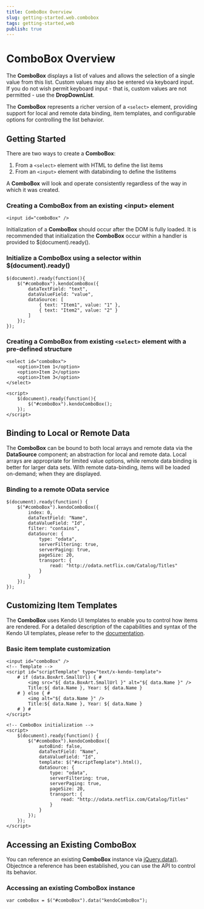 ```yaml
---
title: ComboBox Overview
slug: getting-started.web.combobox
tags: getting-started,web
publish: true
---
```


# ComboBox Overview

The **ComboBox** displays a list of values and allows the selection of a single value from this
list. Custom values may also be entered via keyboard input. If you do not wish permit keyboard input - that is,
custom values are not permitted - use the **DropDownList**.

The **ComboBox** represents a richer version of a `<select>` element, providing support for
local and remote data binding, item templates, and configurable options for controlling the list behavior.


## Getting Started

There are two ways to create a **ComboBox**:

1.  From a `<select>` element with HTML to define the list items
2.  From an `<input>` element with databinding to define the listitems



A **ComboBox** will look and operate consistently regardless of the way in which it was created.

### Creating a ComboBox from an existing &lt;input&gt; element

    <input id="comboBox" />

Initialization of a **ComboBox** should occur after the DOM is fully loaded. It is recommended
that initialization the **ComboBox** occur within a handler is provided to
$(document).ready().

### Initialize a ComboBox using a selector within $(document).ready()

    $(document).ready(function(){
        $("#comboBox").kendoComboBox({
            dataTextField: "text",
            dataValueField: "value",
            dataSource: [
                { text: "Item1", value: "1" },
                { text: "Item2", value: "2" }
            ]
        });
    });

### Creating a ComboBox from existing `<select>` element with a pre-defined structure

    <select id="comboBox">
        <option>Item 1</option>
        <option>Item 2</option>
        <option>Item 3</option>
    </select>

    <script>
        $(document).ready(function(){
            $("#comboBox").kendoComboBox();
        });
    </script>

## Binding to Local or Remote Data


The **ComboBox** can be bound to both local arrays and remote data via the
**DataSource** component; an abstraction for local and
remote data. Local arrays are appropriate for limited value options, while remote data binding is better for
larger data sets. With remote data-binding, items will be loaded on-demand; when they are displayed.

### Binding to a remote OData service

    $(document).ready(function() {
        $("#comboBox").kendoComboBox({
            index: 0,
            dataTextField: "Name",
            dataValueField: "Id",
            filter: "contains",
            dataSource: {
                type: "odata",
                serverFiltering: true,
                serverPaging: true,
                pageSize: 20,
                transport: {
                    read: "http://odata.netflix.com/Catalog/Titles"
                }
            }
        });
    });

## Customizing Item Templates


The **ComboBox** uses Kendo UI templates to enable you to control how items are rendered. For a
detailed description of the capabilities and syntax of the Kendo UI templates, please refer to the
[documentation](http://www.kendoui.com/documentation/framework/templates/overview.aspx "Kendo UI Template").

### Basic item template customization

    <input id="comboBox" />
    <!-- Template -->
    <script id="scriptTemplate" type="text/x-kendo-template">
        # if (data.BoxArt.SmallUrl) { #
            <img src="${ data.BoxArt.SmallUrl }" alt="${ data.Name }" />
            Title:${ data.Name }, Year: ${ data.Name }
        # } else { #
            <img alt="${ data.Name }" />
            Title:${ data.Name }, Year: ${ data.Name }
        # } #
    </script>

    <!-- ComboBox initialization -->
    <script>
        $(document).ready(function() {
            $("#comboBox").kendoComboBox({
                autoBind: false,
                dataTextField: "Name",
                dataValueField: "Id",
                template: $("#scriptTemplate").html(),
                dataSource: {
                    type: "odata",
                    serverFiltering: true,
                    serverPaging: true,
                    pageSize: 20,
                    transport: {
                        read: "http://odata.netflix.com/Catalog/Titles"
                    }
                }
            });
        });
    </script>

## Accessing an Existing ComboBox


You can reference an existing **ComboBox** instance via
[jQuery.data()](http://api.jquery.com/jQuery.data/). Objectnce a reference has been established, you
can use the API to control its behavior.

### Accessing an existing ComboBox instance

    var comboBox = $("#comboBox").data("kendoComboBox");

